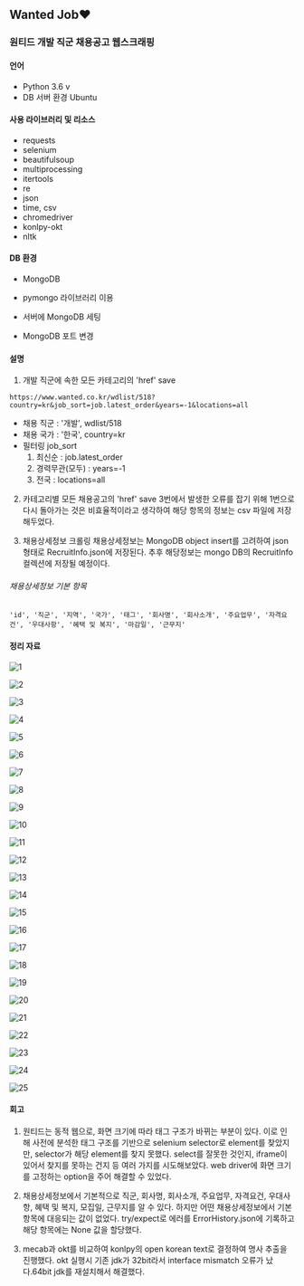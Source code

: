 ## Wanted Job:heart: 
### 원티드 개발 직군 채용공고 웹스크래핑


#### 언어 
* Python 3.6 v
* DB 서버 환경 Ubuntu

#### 사용 라이브러리 및 리소스
* requests
* selenium
* beautifulsoup
* multiprocessing
* itertools
* re
* json
* time, csv
* chromedriver
* konlpy-okt
* nltk


#### DB 환경 
* MongoDB
* pymongo 라이브러리 이용

 * 서버에 MongoDB 세팅
 * MongoDB 포트 변경


#### 설명

1. 개발 직군에 속한 모든 카테고리의 'href' save 

`https://www.wanted.co.kr/wdlist/518?country=kr&job_sort=job.latest_order&years=-1&locations=all`

* 채용 직군 : '개발', wdlist/518
* 채용 국가 : '한국', country=kr
* 필터링 job_sort
    1) 최신순 : job.latest_order
    2) 경력무관(모두) : years=-1
    3) 전국 : locations=all
    
2. 카테고리별 모든 채용공고의 'href' save 
3번에서 발생한 오류를 잡기 위해 1번으로 다시 돌아가는 것은 비효율적이라고 생각하여 해당 항목의 정보는 csv 파일에 저장해두었다.

3. 채용상세정보 크롤링
채용상세정보는 MongoDB object insert를 고려하여 json 형태로 RecruitInfo.json에 저장된다. 추후 해당정보는 mongo DB의 RecruitInfo 컬렉션에 저장될 예정이다.

###### 채용상세정보 기본 항목
```'id', '직군', '지역', '국가', '태그', '회사명', '회사소개', '주요업무', '자격요건', '우대사항', '혜택 및 복지', '마감일', '근무지'```

#### 정리 자료

![1](./images/1.png)

![2](./images/2.png)

![3](./images/3.png)

![4](./images/4.png)

![5](./images/5.png)



![6](./images/6.png)

![7](./images/7.png)

![8](./images/8.png)

![9](./images/9.png)

![10](./images/10.png)

![11](./images/11.png)

![12](./images/12.png)

![13](./images/13.png)

![14](./images/14.png)

![15](./images/15.png)

![16](./images/16.png)

![17](./images/17.png)

![18](./images/18.png)

![19](./images/19.png)

![20](./images/20.png)

![21](./images/21.png)

![22](./images/22.png)

![23](./images/23.png)

![24](./images/24.png)

![25](./images/25.png)

#### 회고

1. 원티드는 동적 웹으로, 화면 크기에 따라 태그 구조가 바뀌는 부분이 있다. 이로 인해 사전에 분석한 태그 구조를 기반으로 selenium selector로 element를 찾았지만, selector가 해당 element를 찾지 못했다. select를 잘못한 것인지, iframe이 있어서 찾지를 못하는 건지 등 여러 가지를 시도해보았다. web driver에 화면 크기를 고정하는 option을 주어 해결할 수 있었다.

2. 채용상세정보에서 기본적으로 직군, 회사명, 회사소개, 주요업무, 자격요건, 우대사항, 혜택 및 복지, 모집일, 근무지를 알 수 있다. 하지만 어떤 채용상세정보에서 기본 항목에 대응되는 값이 없었다. try/expect로 에러를 ErrorHistory.json에 기록하고 해당 항목에는 None 값을 할당했다.

3. mecab과 okt를 비교하여 konlpy의 open korean text로 결정하여 명사 추출을 진행했다. okt 실행시 기존 jdk가 32bit라서 interface mismatch 오류가 났다.64bit jdk를 재설치해서 해결했다. 
